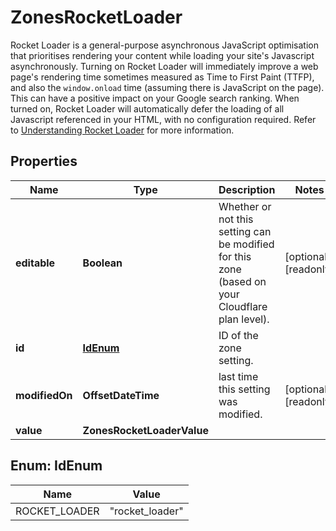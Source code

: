 

# ZonesRocketLoader

Rocket Loader is a general-purpose asynchronous JavaScript optimisation that prioritises rendering your content while loading your site's Javascript asynchronously. Turning on Rocket Loader will immediately improve a web page's rendering time sometimes measured as Time to First Paint (TTFP), and also the `window.onload` time (assuming there is JavaScript on the page). This can have a positive impact on your Google search ranking. When turned on, Rocket Loader will automatically defer the loading of all Javascript referenced in your HTML, with no configuration required. Refer to [Understanding Rocket Loader](https://support.cloudflare.com/hc/articles/200168056) for more information.

## Properties

| Name | Type | Description | Notes |
|------------ | ------------- | ------------- | -------------|
|**editable** | **Boolean** | Whether or not this setting can be modified for this zone (based on your Cloudflare plan level). |  [optional] [readonly] |
|**id** | [**IdEnum**](#IdEnum) | ID of the zone setting. |  |
|**modifiedOn** | **OffsetDateTime** | last time this setting was modified. |  [optional] [readonly] |
|**value** | **ZonesRocketLoaderValue** |  |  |



## Enum: IdEnum

| Name | Value |
|---- | -----|
| ROCKET_LOADER | &quot;rocket_loader&quot; |



